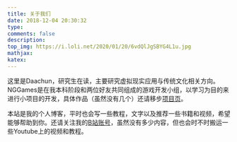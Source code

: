 ```yaml
---
title: 关于我们
date: 2018-12-04 20:30:32
type: 
comments: false
description:
top_img: https://i.loli.net/2020/01/20/6vdQlJgSBYG4L1u.jpg
mathjax:
katex:
---
```


这里是Daachun，研究生在读，主要研究虚拟现实应用与传统文化相关方向。NGGames是在我本科阶段和两位好友共同组成的游戏开发小组，以学习为目的来进行小项目的开发，具体作品（虽然没有几个）还请移步[项目页](/proj/)。

本站是我的个人博客，平时也会写一些教程，文字以及推荐一些书籍和视频，希望能够帮助到你。还请关注我的[B站账号](https://space.bilibili.com/76530)，虽然没有多少内容，但也会时不时搬运一些Youtube上的视频和教程。


